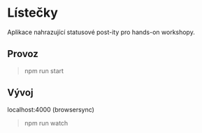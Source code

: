# Lístečky

Aplikace nahrazující statusové post-ity pro hands-on workshopy.

## Provoz

> npm run start

## Vývoj

localhost:4000 (browsersync)

> npm run watch